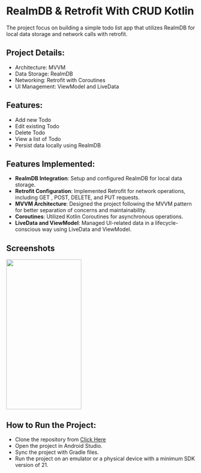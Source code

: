 
# RealmDB & Retrofit With CRUD Kotlin

The project focus on building a simple todo list app that utilizes RealmDB for local data storage and network calls with retrofit.
  
## Project Details:
- Architecture: MVVM
- Data Storage: RealmDB
- Networking: Retrofit with Coroutines
- UI Management: ViewModel and LiveData
  
## Features:
- Add new Todo
- Edit existing Todo
- Delete Todo
- View a list of Todo
- Persist data locally using RealmDB
  
## Features Implemented:
- **RealmDB Integration**: Setup and configured RealmDB for local data storage.
- **Retrofit Configuration**: Implemented Retrofit for network operations, including GET , POST, DELETE, and PUT requests.
- **MVVM Architecture**: Designed the project following the MVVM pattern for better separation of concerns and maintainability.
- **Coroutines**: Utilized Kotlin Coroutines for asynchronous operations.
- **LiveData and ViewModel**: Managed UI-related data in a lifecycle-conscious way using LiveData and ViewModel.

## Screenshots
<img src='https://github.codm/Bhushan2000/Covid19Tracker/assets/157300484/8eace0fb-f53b-433d-b805-c15b4c57351dsddf' height="400" width="200" />


## How to Run the Project:
- Clone the repository from <a href="https://github.com/Bhushan2000/RealmDB_With_CRUD_Kotlin.git">Click Here</a>
- Open the project in Android Studio.
- Sync the project with Gradle files.
- Run the project on an emulator or a physical device with a minimum SDK version of 21.
